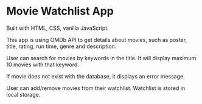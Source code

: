 # Movie Watchlist App

Built with HTML, CSS, vanilla JavaScript.

This app is using OMDb API to get details about movies, such as poster, title, rating, run time, genre and description.

User can search for movies by keywords in the title. It will display maximum 10 movies with that keyword.

If movie does not exist with the database, it displays an error message.

User can add/remove movies from their watchlist. Watchlist is stored in local storage.
